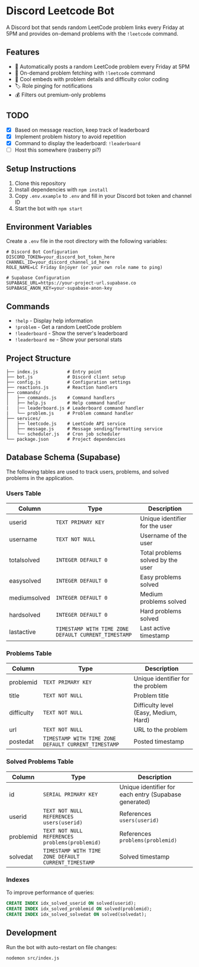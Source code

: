 # Discord Leetcode Bot

A Discord bot that sends random LeetCode problem links every Friday at 5PM and provides on-demand problems with the `!leetcode` command.

## Features

- 📅 Automatically posts a random LeetCode problem every Friday at 5PM
- 🎯 On-demand problem fetching with `!leetcode` command
- 🎨 Cool embeds with problem details and difficulty color coding
- 🏷️ Role pinging for notifications
- 💰 Filters out premium-only problems

## TODO

- [x] Based on message reaction, keep track of leaderboard
- [x] Implement problem history to avoid repetition
- [x] Command to display the leaderboard: `!leaderboard`
- [ ] Host this somewhere (rasberry pi?)

## Setup Instructions

1. Clone this repository
2. Install dependencies with `npm install`
3. Copy `.env.example` to `.env` and fill in your Discord bot token and channel ID
4. Start the bot with `npm start`

## Environment Variables

Create a `.env` file in the root directory with the following variables:

```
# Discord Bot Configuration
DISCORD_TOKEN=your_discord_bot_token_here
CHANNEL_ID=your_discord_channel_id_here
ROLE_NAME=LC Friday Enjoyer (or your own role name to ping)

# Supabase Configuration
SUPABASE_URL=https://your-project-url.supabase.co
SUPABASE_ANON_KEY=your-supabase-anon-key
```

## Commands

- `!help` - Display help information
- `!problem` - Get a random LeetCode problem
- `!leaderboard` - Show the server's leaderboard
- `!leaderboard me` - Show your personal stats

## Project Structure

```
├── index.js           # Entry point
├── bot.js             # Discord client setup
├── config.js          # Configuration settings
├── reactions.js       # Reaction handlers
├── commands/
│   ├── commands.js    # Command handlers
│   ├── help.js        # Help command handler
|   |── leaderboard.js # Leaderboard command handler
|   └── problem.js     # Problem command handler
├── services/
│   ├── leetcode.js    # LeetCode API service
│   ├── message.js     # Message sending/formatting service
│   └── scheduler.js   # Cron job scheduler
└── package.json       # Project dependencies
```

## Database Schema (Supabase)

The following tables are used to track users, problems, and solved problems in the application.

### Users Table

| Column       | Type                                                 | Description                       |
| ------------ | ---------------------------------------------------- | --------------------------------- |
| userid       | `TEXT PRIMARY KEY`                                   | Unique identifier for the user    |
| username     | `TEXT NOT NULL`                                      | Username of the user              |
| totalsolved  | `INTEGER DEFAULT 0`                                  | Total problems solved by the user |
| easysolved   | `INTEGER DEFAULT 0`                                  | Easy problems solved              |
| mediumsolved | `INTEGER DEFAULT 0`                                  | Medium problems solved            |
| hardsolved   | `INTEGER DEFAULT 0`                                  | Hard problems solved              |
| lastactive   | `TIMESTAMP WITH TIME ZONE DEFAULT CURRENT_TIMESTAMP` | Last active timestamp             |

### Problems Table

| Column     | Type                                                 | Description                           |
| ---------- | ---------------------------------------------------- | ------------------------------------- |
| problemid  | `TEXT PRIMARY KEY`                                   | Unique identifier for the problem     |
| title      | `TEXT NOT NULL`                                      | Problem title                         |
| difficulty | `TEXT NOT NULL`                                      | Difficulty level (Easy, Medium, Hard) |
| url        | `TEXT NOT NULL`                                      | URL to the problem                    |
| postedat   | `TIMESTAMP WITH TIME ZONE DEFAULT CURRENT_TIMESTAMP` | Posted timestamp                      |

### Solved Problems Table

| Column    | Type                                                 | Description                                           |
| --------- | ---------------------------------------------------- | ----------------------------------------------------- |
| id        | `SERIAL PRIMARY KEY`                                 | Unique identifier for each entry (Supabase generated) |
| userid    | `TEXT NOT NULL REFERENCES users(userid)`             | References `users(userid)`                            |
| problemid | `TEXT NOT NULL REFERENCES problems(problemid)`       | References `problems(problemid)`                      |
| solvedat  | `TIMESTAMP WITH TIME ZONE DEFAULT CURRENT_TIMESTAMP` | Solved timestamp                                      |

### Indexes

To improve performance of queries:

```sql
CREATE INDEX idx_solved_userid ON solved(userid);
CREATE INDEX idx_solved_problemid ON solved(problemid);
CREATE INDEX idx_solved_solvedat ON solved(solvedat);
```

## Development

Run the bot with auto-restart on file changes:

```
nodemon src/index.js
```
